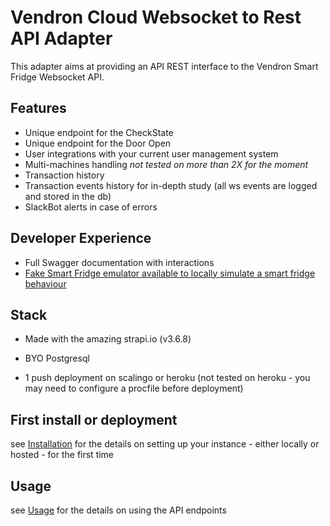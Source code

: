 # Vendron Cloud Websocket to Rest API Adapter

This adapter aims at providing an API REST interface to the Vendron Smart Fridge Websocket API.

## Features

- Unique endpoint for the CheckState
- Unique endpoint for the Door Open
- User integrations with your current user management system
- Multi-machines handling *not tested on more than 2X for the moment*
- Transaction history
- Transaction events history for in-depth study (all ws events are logged and stored in the db)
- SlackBot alerts in case of errors

## Developer Experience

- Full Swagger documentation with interactions
- [Fake Smart Fridge emulator available to locally simulate a smart fridge behaviour](https://github.com/tancredesimonin/vendron-public-smart-fridge-fake)

## Stack

- Made with the amazing strapi.io (v3.6.8)
- BYO Postgresql

- 1 push deployment on scalingo or heroku (not tested on heroku - you may need to configure a procfile before deployment)

## First install or deployment

see [Installation](/INSTALLATION.md) for the details on setting up your instance - either locally or hosted - for the first time
## Usage

see [Usage](/USAGE.md) for the details on using the API endpoints
